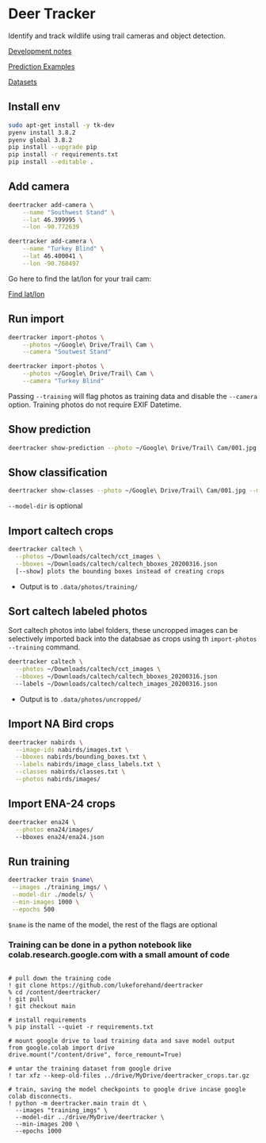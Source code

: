 # Deer Tracker

Identify and track wildlife using trail cameras and object detection.

[Development notes](docs/NOTES.md)

[Prediction Examples](docs/EXAMPLES.md)

[Datasets](docs/DATASETS.md)

## Install env

```bash
sudo apt-get install -y tk-dev
pyenv install 3.8.2
pyenv global 3.8.2
pip install --upgrade pip
pip install -r requirements.txt
pip install --editable .
```

## Add camera

```bash
deertracker add-camera \
    --name "Southwest Stand" \
    --lat 46.399995 \
    --lon -90.772639

deertracker add-camera \
    --name "Turkey Blind" \
    --lat 46.400041 \
    --lon -90.768497
```

Go here to find the lat/lon for your trail cam:

[Find lat/lon](https://www.latlong.net/)

## Run import

```bash
deertracker import-photos \
    --photos ~/Google\ Drive/Trail\ Cam \
    --camera "Soutwest Stand"

deertracker import-photos \
    --photos ~/Google\ Drive/Trail\ Cam \
    --camera "Turkey Blind"
```

Passing `--training` will flag photos as training data and disable the `--camera` option.
Training photos do not require EXIF Datetime.

## Show prediction

```bash
deertracker show-prediction --photo ~/Google\ Drive/Trail\ Cam/001.jpg
```

## Show classification

```bash
deertracker show-classes --photo ~/Google\ Drive/Trail\ Cam/001.jpg --model-dir ./models/dt-0094/
```

`--model-dir` is optional

## Import caltech crops

```bash
deertracker caltech \
  --photos ~/Downloads/caltech/cct_images \
  --bboxes ~/Downloads/caltech/caltech_bboxes_20200316.json
  [--show] plots the bounding boxes instead of creating crops
```

* Output is to `.data/photos/training/`

## Sort caltech labeled photos

Sort caltech photos into label folders, these uncropped images can be selectively
imported back into the databsae as crops using th `import-photos --training` command.

```bash
deertracker caltech \
  --photos ~/Downloads/caltech/cct_images \
  --bboxes ~/Downloads/caltech/caltech_bboxes_20200316.json
  --labels ~/Downloads/caltech/caltech_images_20200316.json
```

* Output is to `.data/photos/uncropped/`

## Import NA Bird crops

```bash
deertracker nabirds \
  --image-ids nabirds/images.txt \
  --bboxes nabirds/bounding_boxes.txt \
  --labels nabirds/image_class_labels.txt \
  --classes nabirds/classes.txt \
  --photos nabirds/images/
```

## Import ENA-24 crops

```bash
deertracker ena24 \
  --photos ena24/images/
  --bboxes ena24/ena24.json
```

## Run training

```bash
deertracker train $name\
 --images ./training_imgs/ \
 --model-dir ./models/ \
 --min-images 1000 \
 --epochs 500
```

`$name` is the name of the model, the rest of the flags are optional

### Training can be done in a python notebook like colab.research.google.com with a small amount of code

```notebook

# pull down the training code
! git clone https://github.com/lukeforehand/deertracker
% cd /content/deertracker/
! git pull
! git checkout main

# install requirements
% pip install --quiet -r requirements.txt

# mount google drive to load training data and save model output
from google.colab import drive
drive.mount("/content/drive", force_remount=True)

# untar the training dataset from google drive
! tar xfz --keep-old-files ../drive/MyDrive/deertracker_crops.tar.gz

# train, saving the model checkpoints to google drive incase google colab disconnects.
! python -m deertracker.main train dt \
  --images "training_imgs" \
  --model-dir ../drive/MyDrive/deertracker \
  --min-images 200 \
  --epochs 1000

```
